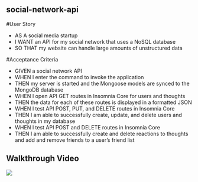## social-network-api


#User Story
- AS A social media startup
- I WANT an API for my social network that uses a NoSQL database
- SO THAT my website can handle large amounts of unstructured data

#Acceptance Criteria
- GIVEN a social network API
- WHEN I enter the command to invoke the application
- THEN my server is started and the Mongoose models are synced to the MongoDB database
- WHEN I open API GET routes in Insomnia Core for users and thoughts
- THEN the data for each of these routes is displayed in a formatted JSON
- WHEN I test API POST, PUT, and DELETE routes in Insomnia Core
- THEN I am able to successfully create, update, and delete users and thoughts in my database
- WHEN I test API POST and DELETE routes in Insomnia Core
- THEN I am able to successfully create and delete reactions to thoughts and add and remove friends to a user’s friend list

## Walkthrough Video

![](https://github.com/jhwang2525/social-network-api/blob/main/demo/Untitled_%20Aug%2023,%202021%2010_05%20PM.gif?raw=true)
